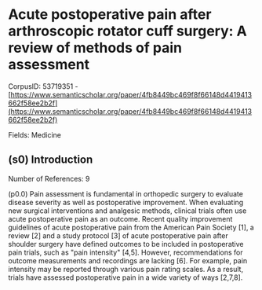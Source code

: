 # Acute postoperative pain after arthroscopic rotator cuff surgery: A review of methods of pain assessment

CorpusID: 53719351 - [https://www.semanticscholar.org/paper/4fb8449bc469f8f66148d4419413662f58ee2b2f](https://www.semanticscholar.org/paper/4fb8449bc469f8f66148d4419413662f58ee2b2f)

Fields: Medicine

## (s0) Introduction
Number of References: 9

(p0.0) Pain assessment is fundamental in orthopedic surgery to evaluate disease severity as well as postoperative improvement. When evaluating new surgical interventions and analgesic methods, clinical trials often use acute postoperative pain as an outcome. Recent quality improvement guidelines of acute postoperative pain from the American Pain Society [1], a review [2] and a study protocol [3] of acute postoperative pain after shoulder surgery have defined outcomes to be included in postoperative pain trials, such as "pain intensity" [4,5]. However, recommendations for outcome measurements and recordings are lacking [6]. For example, pain intensity may be reported through various pain rating scales. As a result, trials have assessed postoperative pain in a wide variety of ways [2,7,8].
